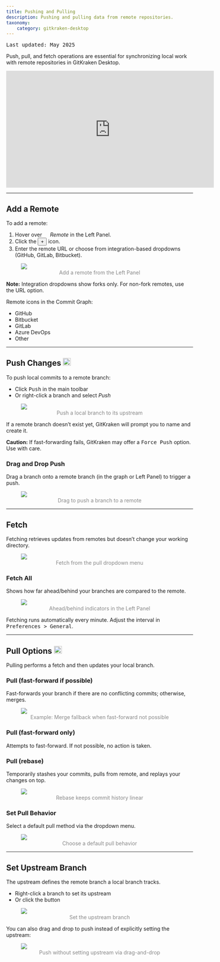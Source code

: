 ```yaml
---
title: Pushing and Pulling
description: Pushing and pulling data from remote repositories.
taxonomy:
    category: gitkraken-desktop
---
```

<kbd>Last updated: May 2025</kbd>

Push, pull, and fetch operations are essential for synchronizing local work with remote repositories in GitKraken Desktop.

<div class='embed-container embed-container--16-9'>
    <iframe width='560' height='315' src='https://www.youtube.com/embed/EZFyiSLr-Bc?rel=0&vq=hd1080' frameborder='0' allowfullscreen></iframe>
</div>

***

## Add a Remote

To add a remote:
1. Hover over <em class='context-menu'><img src='/wp-content/uploads/gk-remote-icon.svg' style='height:1em;'> Remote</em> in the Left Panel.
2. Click the <button class='button button--success button--ui button--nolink'>+</button> icon.
3. Enter the remote URL or choose from integration-based dropdowns (GitHub, GitLab, Bitbucket).

<figure>
  <img src="/wp-content/uploads/add-remote.png" srcset="/wp-content/uploads/add-remote@2x.png" class="help-center-img img-bordered">
  <figcaption style="text-align:center; color:#888">Add a remote from the Left Panel</figcaption>
</figure>

<div class='callout callout--warning'>
  <p><strong>Note:</strong> Integration dropdowns show forks only. For non-fork remotes, use the URL option.</p>
</div>

Remote icons in the Commit Graph:
- <i class="fab fa-github"></i> GitHub
- <i class="fab fa-bitbucket"></i> Bitbucket
- <i class="fab fa-gitlab"></i> GitLab
- <i class="fab fa-windows"></i> Azure DevOps
- <i class="fa fa-globe"></i> Other

***

## Push Changes <img src='/wp-content/uploads/gk-push-icon.svg' style='height:1em;'>

To push local commits to a remote branch:
- Click <kbd>Push</kbd> in the main toolbar
- Or right-click a branch and select <em class='context-menu'>Push</em>

<figure>
  <img src="/wp-content/uploads//push.png" srcset="/wp-content/uploads//push@2x.png" class="help-center-img img-bordered">
  <figcaption style="text-align:center; color:#888">Push a local branch to its upstream</figcaption>
</figure>

If a remote branch doesn’t exist yet, GitKraken will prompt you to name and create it.

<div class='callout callout--warning'>
  <p><strong>Caution:</strong> If fast-forwarding fails, GitKraken may offer a <kbd>Force Push</kbd> option. Use with care.</p>
</div>

### Drag and Drop Push
Drag a branch onto a remote branch (in the graph or Left Panel) to trigger a push.

<figure>
  <img src="/wp-content/uploads/push-branch-2025-HD.gif" class="help-center-img img-bordered">
  <figcaption style="text-align:center; color:#888">Drag to push a branch to a remote</figcaption>
</figure>

***

## Fetch

Fetching retrieves updates from remotes but doesn’t change your working directory.

<figure>
  <img src="/wp-content/uploads/fetch-menu-2025.png" srcset="/wp-content/uploads/fetch-menu-2025@2x.png" class="help-center-img img-bordered">
  <figcaption style="text-align:center; color:#888">Fetch from the pull dropdown menu</figcaption>
</figure>

### Fetch All
Shows how far ahead/behind your branches are compared to the remote.

<figure>
  <img src="/wp-content/uploads/branch-behind-2025.png" srcset="/wp-content/uploads/branch-behind-2025@2x.png" class="help-center-img img-bordered">
  <figcaption style="text-align:center; color:#888">Ahead/behind indicators in the Left Panel</figcaption>
</figure>

Fetching runs automatically every minute. Adjust the interval in <kbd>Preferences > General</kbd>.

***

## Pull Options <img src='/wp-content/uploads/gk-pull-icon.svg' style='height:1em;'>

Pulling performs a fetch and then updates your local branch.

### Pull (fast-forward if possible)
Fast-forwards your branch if there are no conflicting commits; otherwise, merges.

<figure>
  <img src='/wp-content/uploads/pull-ff-ex-2025.png' srcset="/wp-content/uploads/pull-ff-ex-2025@2x.png" class="help-center-img img-bordered">
  <figcaption style="text-align:center; color:#888">Example: Merge fallback when fast-forward not possible</figcaption>
</figure>

### Pull (fast-forward only)
Attempts to fast-forward. If not possible, no action is taken.

### Pull (rebase)
Temporarily stashes your commits, pulls from remote, and replays your changes on top.

<figure>
  <img src='/wp-content/uploads/pull-rebase-2025.png' srcset="/wp-content/uploads/pull-rebase-2025@2x.png" class="help-center-img img-bordered">
  <figcaption style="text-align:center; color:#888">Rebase keeps commit history linear</figcaption>
</figure>

### Set Pull Behavior
Select a default pull method via the dropdown menu.

<figure>
  <img src="/wp-content/uploads/set-default.png" srcset="/wp-content/uploads/set-default@2x.png" class="help-center-img img-bordered">
  <figcaption style="text-align:center; color:#888">Choose a default pull behavior</figcaption>
</figure>

***

## Set Upstream Branch

The upstream defines the remote branch a local branch tracks.

- Right-click a branch to set its upstream
- Or click the <kbd><i class="fa fa-ellipsis-v"></i></kbd> button

<figure>
  <img src="/wp-content/uploads/upstream.png" srcset="/wp-content/uploads//upstream@2x.png" class="help-center-img img-bordered">
  <figcaption style="text-align:center; color:#888">Set the upstream branch</figcaption>
</figure>

You can also drag and drop to push instead of explicitly setting the upstream:

<figure>
  <img src="/wp-content/uploads/drag-and-drop-push-2025.gif" class="help-center-img img-bordered">
  <figcaption style="text-align:center; color:#888">Push without setting upstream via drag-and-drop</figcaption>
</figure>
